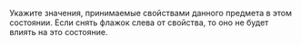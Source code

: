 Укажите значения, принимаемые свойствами данного предмета в этом состоянии.
Если снять флажок слева от свойства, то оно не будет влиять на это состояние.